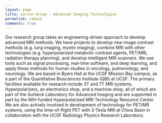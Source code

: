 ```yaml
---
layout: page
title: Larson Group - Advanced Imaging Technologies
permalink: /about
comments: true
---
```



Our research group takes an engineering-driven approach to develop advanced MRI methods. We have projects to develop new image contrast methods (e.g. lung imaging, myelin imaging), combine MRI with other technologies (e.g. hyperpolarized metabolic contrast agents, PET/MRI, radiation therapy planning), and develop intelligent MRI scanners. We use tools such as signal processing, real-time software, and deep learning, and apply these methods for human studies in oncology, pulmonology, and neurology. We are based in Byers Hall at the UCSF Mission Bay campus, as a part of the Quantitative Biosciences Institute (QBI) at UCSF.  The primary facilities available for research include 3T and 7T MRI systems, Hyperpolarizers, an electronics shop, and a machine shop, all of which are part of the Surbeck Laboratory for Advanced Imaging and are supported in part by the NIH-funded Hyperpolarized MRI Technology Resource Center.  We are also actively involved in development of technology for PET/MR systems, using the time-of-flight PET with 3-Tesla MRI at China Basin in collaboration with the UCSF Radiology Physics Research Laboratory.  